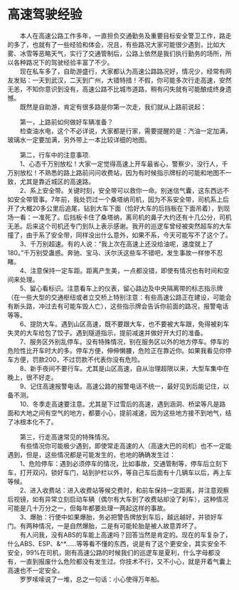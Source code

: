 # 高速驾驶经验  
&emsp;&emsp;本人在高速公路工作多年，一直担负交通勤务及重要目标安全警卫工作，路走的多了，也就有了一些经验和体会，况且，有些路况大家可能很少遇到，比如大雾、冰雪等恶略天气，实行了交通管制后，公路上依然是我们执行勤务的场所，所以各种路况下的驾驶经验丰富了不少。  
&emsp;&emsp;现在私车多了，自助游盛行，大家都认为高速公路路况好，情况少，经常有网友发贴：一天到武汉，二天到广州，大错特措！不假，你可能多次行走高速，安然无恙，不知你意识到没有，高速公路不比城市道路，稍有闪失就有可能酿成终身遗憾。  
&emsp;&emsp;既然是自助游，肯定有很多路是你第一次走，我们就从上路前说起：  

&emsp;&emsp;第一，上路前如何做好车辆准备？  
&emsp;&emsp;检查油水电，这个不必详说，大家都是行家，需要提醒的是：汽油一定加满，玻璃水一定要加满，另外带上一本比较详细的地图。  

&emsp;&emsp;第二，行车中的注意事项.  
&emsp;&emsp;1、心态千万别放松！大家一定觉得高速上开车最省心，警察少，没行人，千万别放松！不熟悉的路上路前问问收费站，因为有时候指示牌标的可能和地图不一致，尤其是靠近城区的高速路。  
&emsp;&emsp;2、系上安全带。关键时刻，安全带可以救你一命。别迷信气囊，这东西远不如安全带管事。7年前，我处罚过一个桑塔纳司机，因为不系安全带，司机系上后开了大概20多公里后追尾，钻到大车下面（恰好大车的后挡板在下面吊着），到现场一看：一准死了。后挡板卡住了桑塔纳，离司机的鼻子大约还有十几公分，司机无恙。后来这个司机还专门到队上表示感谢。我开的巡逻车曾经被突然超车的大车撞了，由于系了安全带，同样没出什么意外，如果不系，今天可能写不了这个了。  
&emsp;&emsp;3、千万别超速。有的人说：“我上次在高速上还没给油呢，速度就上了180。”千万别受蛊惑。奔驰、宝马、沃尔沃这些车不错吧，发生事故一样惨不忍睹。  
&emsp;&emsp;4、注意保持一定车距。距离产生美，一点都没错，即使有情况也有时间和空间来处理。  
&emsp;&emsp;5、留心看标识。注意看车上的仪表，留心路边及中央隔离带的标志指示牌（在一些大型的交通枢纽或者立交桥上特别注意：有些高速公路正在建设，可能会有断头路，冲过去有可能车毁人亡），这些指示牌会告诉你前面的路况，报警电话等等。  
&emsp;&emsp;6、提防大车。遇到山区高速，既不要跟大车，也不要被大车跟，免得被刹车失灵的大车给包了饺子。遇到隧道指示，提前减速并做好开大灯的准备。  
&emsp;&emsp;7、服务区外别乱停车。没有特殊情况，别在服务区以外的地方停车。停车的危险性比开车时大的多。停车方便，伸伸懒腰，危险正在靠近你。如果我看见你停车方便，罚款200，不过罚款不代表你没有危险。  
&emsp;&emsp;8、新手夜间不要行车。尤其是山区高速，自从治理超限以来，大型车集中在晚上，很不好走。  
&emsp;&emsp;9、记住高速报警电话。高速公路的报警电话不统一，最好见到后能记住，以备不测。  
&emsp;&emsp;10、冬季走高速要注意。尤其是下过雪后的高速，遇到涵洞、桥梁等凡是路面和大地之间有空气的地方，都要小心，提前减速，因为这些地方接不到地气，结了冰根本化不了。  

&emsp;&emsp;第三，行走高速常见的特殊情况。  
&emsp;&emsp;有些情况你可能极少遇到，即使常走高速的人（高速大巴的司机）也不一定能遇到，但是，这些情况都是可能发生的，也地的确确发生过：  
&emsp;&emsp;1、危险停车：遇到必须停车的情况，比如事故，交通管制等，停车后立刻下车，打开双闪，锁好车门，站到护栏以外，等自己车后面有十几辆车以后，再上车等候。  
&emsp;&emsp;2、进入收费站：进入收费站等候交费时，和前车保持一定距离，并注意观察后视镜，如有异常立刻启动车辆（偶尔有大车到了收费站却没了刹车），这种情况可能是几十万分之一，但每年都要处理一两起这样的事故。  
&emsp;&emsp;3、爆胎：行使中如果爆胎，务必把警告牌放到车后，越远越好，并锁好车门。有两种情况，一是自然爆胎，二是有可能轮胎是被人故意弄坏了。  
&emsp;&emsp;有人问我，没有ABS的车能上高速吗？回答当然是肯定的。现在的车复杂了，什么ABS、ESP、&^*……等等看不懂的东西，说是有了这个更安全，其实安全不安全，99%在司机，刚有高速公路的时候我们的巡逻车是夏利，什么字母都没有，一直到报废什么危险都没有发生过。你技术不行，又不小心，就是开着气囊上高速也不一定安全。  
&emsp;&emsp;罗罗嗦嗦说了一堆，总之一句话：小心使得万年船。  